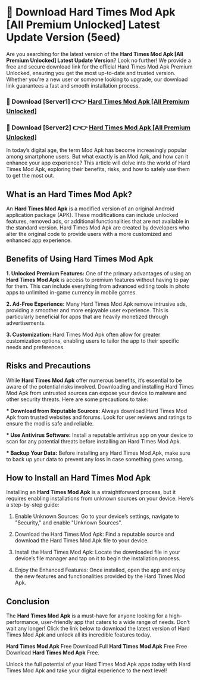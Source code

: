 # 🤖 Download Hard Times Mod Apk [All Premium Unlocked] Latest Update Version (5eed)

Are you searching for the latest version of the <strong>Hard Times Mod Apk [All Premium Unlocked] Latest Update Version</strong>? Look no further! We provide a free and secure download link for the official Hard Times Mod Apk Premium Unlocked, ensuring you get the most up-to-date and trusted version. Whether you're a new user or someone looking to upgrade, our download link guarantees a fast and smooth installation process.


<h3>📌 Download [Server1] 👉👉 <a href="https://hapymods.com?title=Hard+Times+Mod+Apk&ref=3B1">Hard Times Mod Apk [All Premium Unlocked]</a></h3>

<h3>📌 Download [Server2] 👉👉 <a href="https://hapymods.com?title=Hard+Times+Mod+Apk&ref=3B1">Hard Times Mod Apk [All Premium Unlocked]</a></h3>


In today’s digital age, the term Mod Apk has become increasingly popular among smartphone users. But what exactly is an Mod Apk, and how can it enhance your app experience? This article will delve into the world of Hard Times Mod Apk, exploring their benefits, risks, and how to safely use them to get the most out.


<h2>What is an Hard Times Mod Apk?</h2>

An <strong>Hard Times Mod Apk</strong> is a modified version of an original Android application package (APK). These modifications can include unlocked features, removed ads, or additional functionalities that are not available in the standard version. Hard Times Mod Apk are created by developers who alter the original code to provide users with a more customized and enhanced app experience.


<h2>Benefits of Using Hard Times Mod Apk</h2>

<strong> 1. Unlocked Premium Features:</strong> One of the primary advantages of using an <strong>Hard Times Mod Apk</strong> is access to premium features without having to pay for them. This can include everything from advanced editing tools in photo apps to unlimited in-game currency in mobile games.

<strong> 2. Ad-Free Experience:</strong> Many Hard Times Mod Apk remove intrusive ads, providing a smoother and more enjoyable user experience. This is particularly beneficial for apps that are heavily monetized through advertisements.

<strong> 3. Customization:</strong> Hard Times Mod Apk often allow for greater customization options, enabling users to tailor the app to their specific needs and preferences.


<h2>Risks and Precautions</h2>

While <strong>Hard Times Mod Apk</strong> offer numerous benefits, it’s essential to be aware of the potential risks involved. Downloading and installing Hard Times Mod Apk from untrusted sources can expose your device to malware and other security threats. Here are some precautions to take:

<strong> * Download from Reputable Sources:</strong> Always download Hard Times Mod Apk from trusted websites and forums. Look for user reviews and ratings to ensure the mod is safe and reliable.

<strong> * Use Antivirus Software:</strong> Install a reputable antivirus app on your device to scan for any potential threats before installing an Hard Times Mod Apk.

<strong> * Backup Your Data:</strong> Before installing any Hard Times Mod Apk, make sure to back up your data to prevent any loss in case something goes wrong.


<h2>How to Install an Hard Times Mod Apk</h2>

Installing an <strong>Hard Times Mod Apk</strong> is a straightforward process, but it requires enabling installations from unknown sources on your device. Here’s a step-by-step guide:

 1. Enable Unknown Sources: Go to your device’s settings, navigate to "Security," and enable "Unknown Sources".

 2. Download the Hard Times Mod Apk: Find a reputable source and download the Hard Times Mod Apk file to your device.

 3. Install the Hard Times Mod Apk: Locate the downloaded file in your device’s file manager and tap on it to begin the installation process.

 4. Enjoy the Enhanced Features: Once installed, open the app and enjoy the new features and functionalities provided by the Hard Times Mod Apk.


<h2><strong>Conclusion</strong></h2>

The <strong>Hard Times Mod Apk</strong> is a must-have for anyone looking for a high-performance, user-friendly app that caters to a wide range of needs. Don’t wait any longer! Click the link below to download the latest version of Hard Times Mod Apk and unlock all its incredible features today.

<strong>Hard Times Mod Apk</strong> Free Download Full <strong>Hard Times Mod Apk</strong> Free Free Download <strong>Hard Times Mod Apk</strong> Free.

Unlock the full potential of your Hard Times Mod Apk apps today with Hard Times Mod Apk and take your digital experience to the next level!